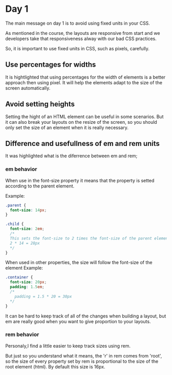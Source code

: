 # Day 1

The main message on day 1 is to avoid using fixed units in your CSS.

As mentioned in the course, the layouts are responsive from start and we developers take that responsiveness alway with our bad CSS practices.

So, it is important to use fixed units in CSS, such as pixels, carefully.

## Use percentages for widths

It is hightlighted that using percentages for the width of elements is a better approach then using pixel. It will help the elements adapt to the size of the screen automatically.

## Avoid setting heights

Setting the hight of an HTML element can be useful in some scenarios. But it can also break your layouts on the resize of the screen, so you should only set the size of an element when it is really necessary.

## Difference and usefullness of em and rem units

It was highlighted what is the diferrence between em and rem;

### em behavior

When use in the font-size property it means that the property is setted according to the parent element.

Example:

```css
.parent {
  font-size: 14px;
}

.child {
  font-size: 2em;
  /* 
  This sets the font-size to 2 times the font-size of the parent element
  2 * 14 = 28px
  */
}
```

When used in other properties, the size will follow the font-size of the element
Example:

```css
.container {
  font-size: 20px;
  padding: 1.5em;
  /* 
    padding = 1.5 * 20 = 30px
  */
}
```

It can be hard to keep track of all of the changes when building a layout, but em are really good when you want to give proportion to your layouts.

### rem behavior

Personaly,I find a little easier to keep track sizes using rem.

But just so you understand what it means, the 'r' in rem comes from 'root', so the size of every property set by rem is proportional to the size of the root element (html). By default this size is 16px.
